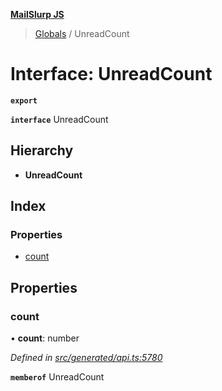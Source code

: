 **[MailSlurp JS](../README.md)**

> [Globals](../README.md) / UnreadCount

# Interface: UnreadCount

**`export`** 

**`interface`** UnreadCount

## Hierarchy

* **UnreadCount**

## Index

### Properties

* [count](unreadcount.md#count)

## Properties

### count

•  **count**: number

*Defined in [src/generated/api.ts:5780](https://github.com/mailslurp/mailslurp-client/blob/cce5bf2/src/generated/api.ts#L5780)*

**`memberof`** UnreadCount
